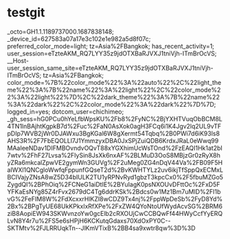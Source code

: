# testgit
_octo=GH1.1.1189737000.1687838148; _device_id=627583a07a17e3c102e1e982a5d8f07c; preferred_color_mode=light; tz=Asia%2FBangkok; has_recent_activity=1; user_session=eTzteAKM_RQ7LYY35z9jdOTXBaRJVXJ1tniVjh-ITmBrOcVS; __Host-user_session_same_site=eTzteAKM_RQ7LYY35z9jdOTXBaRJVXJ1tniVjh-ITmBrOcVS; tz=Asia%2FBangkok; color_mode=%7B%22color_mode%22%3A%22auto%22%2C%22light_theme%22%3A%7B%22name%22%3A%22light%22%2C%22color_mode%22%3A%22light%22%7D%2C%22dark_theme%22%3A%7B%22name%22%3A%22dark%22%2C%22color_mode%22%3A%22dark%22%7D%7D; logged_in=yes; dotcom_user=chichimeo; _gh_sess=hG0PCu0hYeLfbWpsKU%2Fb8%2FyNC%2BjYXHTVuqObBCM8L4TN1lnBAjhtKgpkB7d%2Fuc%2FaN0AsXok0agH3FCq6i1K4Jgv2lq2UL9vTFpDIp7WVB2jWr0DJAWxu3BgKGal6W8gXermt54Tqbq%2B0PWi7d6iK93ls8AHS3R%2F7FbEQOLLl7J1YmmzyxDBA0JxSPjZuiQDB6KrdxJRaL0eWwq99MAaIeeNDav1DIFMBOvndvOQvT88xYGXhimUcWsTOnd%2FzEAQI1Hk1at2bI7wtv%2FhF27Lvsa%2FIySin8JsXk6nxAF%2BLMuD3OoS8MBjzGr0zRyX8hyZRa6mkcalZpwVE2gymWn3GUVg%2F2uMeg0ZG4nDqV44Va%2FB09F5HaIWXl1QNCgloWwfqFppunfGQseT2d%2BvKWHTYLz2uv6ikjTfSppQxECMxLBCIVajyZNsA8wZ5D34bIULK2TU1yRPNvRyd1gbzT3kpcCx0%2F5fbuMZGo5ZygdQI%2BPhOiq%2FCNeG1aiDtIE%2BYuIagK0psNXOUvDFttOc%2FxD5FYFKaEsNYg85Z4rFvx2679dC4Tg6ddrKSk%2Bdcs0w1Mz1Bm7uMID%2FI1bvG%2FeFIM8W%2FdXcxxrHlKZI8wCDZ9Tx4nj%2FppWpDeSb%2FyD8Yd%2Bx%2BPgTyUE68UkKPkxlxRfXPe%2FxZW4QYoNtoUfWydAcvSG%2BRM6ziB8AopiEW943SKWvnzoYw0gcElb2cRXOUjCwCCBQwFf44HWyCcfYyERQLvN8Y4r7u%2FS5e6sHPjH6KCKutqGdaxs70XdOxPY0C--SKTMtv%2FJLRRUqkTn--JlKmVTixB%2BB4sa9xwtr8qw%3D%3D

